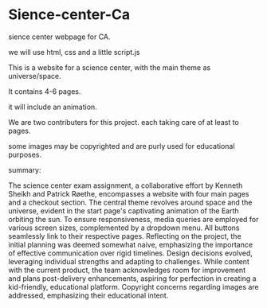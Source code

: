 # Sience-center-Ca
sience center webpage for CA. 

we will use html, css and a little script.js

This is a website for a science center, with the main theme as universe/space.

It contains 4-6 pages.

it will include an animation.

We are two contributers for this project.
each taking care of at least to pages.

some images may be copyrighted and are purly used for educational purposes.

summary: 

The science center exam assignment, a collaborative effort by Kenneth Sheikh and Patrick Røethe, encompasses a website with four main pages and a checkout section. The central theme revolves around space and the universe, evident in the start page's captivating animation of the Earth orbiting the sun. To ensure responsiveness, media queries are employed for various screen sizes, complemented by a dropdown menu. All buttons seamlessly link to their respective pages. Reflecting on the project, the initial planning was deemed somewhat naive, emphasizing the importance of effective communication over rigid timelines. Design decisions evolved, leveraging individual strengths and adapting to challenges. While content with the current product, the team acknowledges room for improvement and plans post-delivery enhancements, aspiring for perfection in creating a kid-friendly, educational platform. Copyright concerns regarding images are addressed, emphasizing their educational intent.
